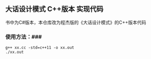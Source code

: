 ## 大话设计模式 C++版本 实现代码 ##
书中为C#版本，本仓库改为程杰版的《大话设计模式》的C++版本代码  

### 使用方法：###
```
g++ xx.cc -std=c++11 -o xx.out
./xx.out  
```